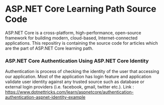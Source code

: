 # ASP.NET Core Learning Path Source Code
ASP.NET Core is a cross-platform, high-performance, open-source framework for building modern, cloud-based, Internet-connected applications. This repositiry is containing the source code for articles which are the part of ASP.NET Core learning path.

### ASP.NET Core Authentication Using ASP.NET Core Identity
Authentication is process of checking the identity of the user that accessing our application. Most of the application has login feature and application validate user identity against any trusted source such as database or external login providers (i.e. facebook, gmail, twitter etc.).
Link : https://www.dotnettricks.com/learn/aspnetcore/authentication-authentication-aspnet-identity-example
